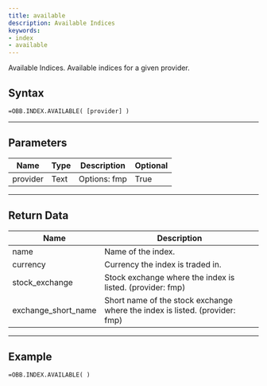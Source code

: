 ```yaml
---
title: available
description: Available Indices
keywords: 
- index
- available
---
```


<!-- markdownlint-disable MD041 -->

Available Indices. Available indices for a given provider.

## Syntax

```excel wordwrap
=OBB.INDEX.AVAILABLE( [provider] )
```

---

## Parameters

| Name | Type | Description | Optional |
| ---- | ---- | ----------- | -------- |
| provider | Text | Options: fmp | True |

---

## Return Data

| Name | Description |
| ---- | ----------- |
| name | Name of the index.  |
| currency | Currency the index is traded in.  |
| stock_exchange | Stock exchange where the index is listed. (provider: fmp) |
| exchange_short_name | Short name of the stock exchange where the index is listed. (provider: fmp) |
---

## Example

```excel wordwrap
=OBB.INDEX.AVAILABLE( )
```

